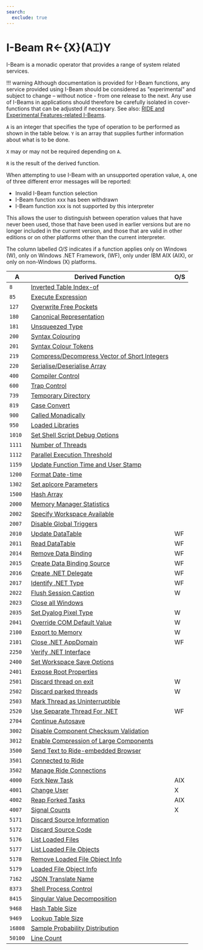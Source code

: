 ```yaml
---
search:
  exclude: true
---
```


<h1 class="heading"><span class="name">I-Beam</span> <span class="command">R←{X}(A⌶)Y</span></h1>

I-Beam is a monadic operator that provides a range of system related services.

!!! warning
    Although documentation is provided for I-Beam functions, any service provided using I-Beam should be considered as "experimental" and subject to change – without notice - from one release to the next. Any use of I-Beams in applications should therefore be carefully isolated in cover-functions that can be adjusted if necessary. See also: [RIDE and Experimental Features-related I-Beams](../the-i-beam-operator/supplementary-i-beam-functions.md).

`A` is an integer that specifies the type of operation to be performed  as shown in the table below. `Y` is an array that supplies further information about what is to be done.

`X` may or may not be required depending on `A`.

`R` is the result of the derived function.

When attempting to use  I-Beam with an unsupported operation value, `A`, one of three different error messages will be reported:

- Invalid I-Beam function selection
- I-Beam function xxx has been withdrawn
- I-Beam function xxx is not supported by this interpreter

This allows the user to distinguish between operation values that have never been used, those that have been used in earlier versions but are no longer included in the current version, and those
that are valid in other editions or on other platforms other than the current interpreter.


The column labelled *O/S* indicates if a function applies only on Windows (W), only on Windows .NET Framework, (WF), only under IBM AIX (AIX), or only on non-Windows (X) platforms.

|A      |Derived Function                                                                                           |O/S   |
|-------|-----------------------------------------------------------------------------------------------------------|------|
|`8`    |[Inverted Table Index-of](../the-i-beam-operator/inverted-table-index-of.md)                               |&nbsp;|
|`85`   |[Execute Expression](../the-i-beam-operator/execute-expression.md)                                         |&nbsp;|
|`127`  |[Overwrite Free Pockets](../the-i-beam-operator/overwrite-free-pockets.md)                                 |&nbsp;|
|`180`  |[Canonical Representation](../the-i-beam-operator/canonical-representation.md)                             |&nbsp;|
|`181`  |[Unsqueezed Type](../the-i-beam-operator/unsqueezed-type.md)                                               |&nbsp;|
|`200`  |[Syntax Colouring](../the-i-beam-operator/syntax-colouring.md)                                             |&nbsp;|
|`201`  |[Syntax Colour Tokens](../the-i-beam-operator/syntax-colour-tokens.md)                                     |&nbsp;|
|`219`  |[Compress/Decompress Vector of Short Integers](../the-i-beam-operator/compress-vector-of-short-integers.md)|&nbsp;|
|`220`  |[Serialise/Deserialise Array](../the-i-beam-operator/serialise-array.md)                                   |&nbsp;|
|`400`  |[Compiler Control](../the-i-beam-operator/compiler-control.md)                                             |&nbsp;|
|`600`  |[Trap Control](../the-i-beam-operator/trap-control.md)                                                     |&nbsp;|
|`739`  |[Temporary Directory](../the-i-beam-operator/temporary-directory.md)                                       |&nbsp;|
|`819`  |[Case Convert](../the-i-beam-operator/case-convert.md)                                                     |&nbsp;|
|`900`  |[Called Monadically](../the-i-beam-operator/called-monadically.md)                                         |&nbsp;|
|`950`  |[Loaded Libraries](../the-i-beam-operator/loaded-libraries.md)                                             |&nbsp;|
|`1010` |[Set Shell Script Debug Options](../the-i-beam-operator/set-shell-script-debug-options.md)                 |&nbsp;|
|`1111` |[Number of Threads](../the-i-beam-operator/number-of-threads.md)                                           |&nbsp;|
|`1112` |[Parallel Execution Threshold](../the-i-beam-operator/parallel-execution-threshold.md)                     |&nbsp;|
|`1159` |[Update Function Time and User Stamp](../the-i-beam-operator/update-function-timestamp.md)                 |&nbsp;|
|`1200` |[Format Date-time](../the-i-beam-operator/format-datetime.md)                                              |&nbsp;|
|`1302` |[Set aplcore Parameters](../the-i-beam-operator/set-aplcore-parameters.md)                                 |&nbsp;|
|`1500` |[Hash Array](../the-i-beam-operator/hash-array.md)                                                         |&nbsp;|
|`2000` |[Memory Manager Statistics](../the-i-beam-operator/memory-manager-statistics.md)                           |&nbsp;|
|`2002` |[Specify Workspace Available](../the-i-beam-operator/specify-workspace-available.md)                       |&nbsp;|
|`2007` |[Disable Global Triggers](../the-i-beam-operator/disable-global-triggers.md)                               |&nbsp;|
|`2010` |[Update DataTable](../the-i-beam-operator/update-datatable.md)                                             |WF    |
|`2011` |[Read DataTable](../the-i-beam-operator/read-datatable.md)                                                 |WF    |
|`2014` |[Remove Data Binding](../the-i-beam-operator/remove-data-binding.md)                                       |WF    |
|`2015` |[Create Data Binding Source](../the-i-beam-operator/create-data-binding-source.md)                         |WF    |
|`2016` |[Create .NET Delegate](../the-i-beam-operator/create-net-delegate.md)                                      |WF    |
|`2017` |[Identify .NET Type](../the-i-beam-operator/identify-net-type.md)                                          |WF    |
|`2022` |[Flush Session Caption](../the-i-beam-operator/flush-session-caption.md)                                   |W     |
|`2023` |[Close all Windows](../the-i-beam-operator/close-all-windows.md)                                           |&nbsp;|
|`2035` |[Set Dyalog Pixel Type](../the-i-beam-operator/set-dyalog-pixel-type.md)                                   |W     |
|`2041` |[Override COM Default Value](../the-i-beam-operator/override-com-default-value.md)                         |W     |
|`2100` |[Export to Memory](../the-i-beam-operator/export-to-memory.md)                                             |W     |
|`2101` |[Close .NET AppDomain](../the-i-beam-operator/close-net-appdomain.md)                                      |WF    |
|`2250` |[Verify .NET Interface](../the-i-beam-operator/verify-net-interface.md)                                    |&nbsp;|
|`2400` |[Set Workspace Save Options](../the-i-beam-operator/set-workspace-save-options.md)                         |&nbsp;|
|`2401` |[Expose Root Properties](../the-i-beam-operator/expose-root-properties.md)                                 |&nbsp;|
|`2501` |[Discard thread on exit](../the-i-beam-operator/discard-thread-on-exit.md)                                 |W     |
|`2502` |[Discard parked threads](../the-i-beam-operator/discard-parked-threads.md)                                 |W     |
|`2503` |[Mark Thread as Uninterruptible](../the-i-beam-operator/mark-thread-as-uninterruptible.md)                 |&nbsp;|
|`2520` |[Use Separate Thread For .NET](../the-i-beam-operator/use-separate-thread-for-net.md)                      |WF    |
|`2704` |[Continue Autosave](../the-i-beam-operator/continue-autosave.md)                                           |&nbsp;|
|`3002` |[Disable Component Checksum Validation](../the-i-beam-operator/disable-component-checksum-validation.md)   |&nbsp;|
|`3012` |[Enable Compression of Large Components](../the-i-beam-operator/enable-compression-of-large-components.md) |&nbsp;|
|`3500` |[Send Text to Ride-embedded Browser](../the-i-beam-operator/send-text-to-ride-embedded-browser.md)         |&nbsp;|
|`3501` |[Connected to Ride](../the-i-beam-operator/connected-to-the-ride.md)                                       |&nbsp;|
|`3502` |[Manage Ride Connections](../the-i-beam-operator/manage-ride-connections.md)                               |&nbsp;|
|`4000` |[Fork New Task](../the-i-beam-operator/fork-new-task.md)                                                   |AIX   |
|`4001` |[Change User](../the-i-beam-operator/change-user.md)                                                       |X     |
|`4002` |[Reap Forked Tasks](../the-i-beam-operator/reap-forked-tasks.md)                                           |AIX   |
|`4007` |[Signal Counts](../the-i-beam-operator/signal-counts.md)                                                   |X     |
|`5171` |[Discard Source Information](../the-i-beam-operator/discard-source-information.md)                         |&nbsp;|
|`5172` |[Discard Source Code](../the-i-beam-operator/discard-source-code.md)                                       |&nbsp;|
|`5176` |[List Loaded Files](../the-i-beam-operator/list-loaded-files.md)                                           |&nbsp;|
|`5177` |[List Loaded File Objects](../the-i-beam-operator/list-loaded-file-objects.md)                             |&nbsp;|
|`5178` |[Remove Loaded File Object Info](../the-i-beam-operator/remove-loaded-file-object-info.md)                 |&nbsp;|
|`5179` |[Loaded File Object Info](../the-i-beam-operator/loaded-file-object-info.md)                               |&nbsp;|
|`7162` |[JSON Translate Name](../the-i-beam-operator/json-translate-name.md)                                       |&nbsp;|
|`8373` |[Shell Process Control](../the-i-beam-operator/shell-process-control.md)                                   |&nbsp;|
|`8415` |[Singular Value Decomposition](../the-i-beam-operator/singular-value-decomposition.md)                     |&nbsp;|
|`9468` |[Hash Table Size](../the-i-beam-operator/hash-table-size.md)                                               |&nbsp;|
|`9469` |[Lookup Table Size](../the-i-beam-operator/lookup-table-size.md)                                           |&nbsp;|
|`16808`|[Sample Probability Distribution](../the-i-beam-operator/sample-probability-distribution.md)               |&nbsp;|
|`50100`|[Line Count](../the-i-beam-operator/line-count.md)                                                         |&nbsp;|
